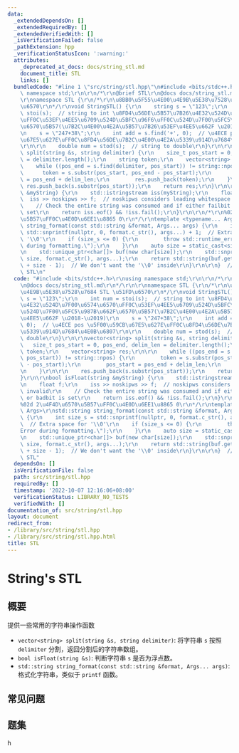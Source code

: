 ```yaml
---
data:
  _extendedDependsOn: []
  _extendedRequiredBy: []
  _extendedVerifiedWith: []
  _isVerificationFailed: false
  _pathExtension: hpp
  _verificationStatusIcon: ':warning:'
  attributes:
    _deprecated_at_docs: docs/string_stl.md
    document_title: STL
    links: []
  bundledCode: "#line 1 \"src/string/stl.hpp\"\n#include <bits/stdc++.h>\r\nusing\
    \ namespace std;\r\n\r\n/*\r\n@brief STL\r\n@docs docs/string_stl.md\r\n*/\r\n\
    \r\nnamespace STL {\r\n/*\r\n\u8BB0\u5F55\u4E00\u4E9B\u5E38\u7528\u7684 STL \u51FD\
    \u6570\r\n*/\r\nvoid StringSTL() {\r\n    string s = \"123\";\r\n    int num =\
    \ stoi(s);  // string to int \u8FD4\u56DE\u5B57\u7B26\u4E32\u524D\u7F00\u6574\u6570\
    \uFF0C\u53EF\u4EE5\u6709\u524D\u5BFC\u96F6\uFF0C\u524D\u7F00\u5FC5\u987B\u662F\
    \u6570\u5B57(\u7B2C\u4E00\u4E2A\u5B57\u7B26\u53EF\u4EE5\u662F \u2018-\u2019)\r\
    \n    s = \"247+38\";\r\n    int add = s.find('+', 0);  // \u4ECE pos \u5F00\u59CB\
    \u67E5\u627E\uFF0C\u8FD4\u56DE\u7B2C\u4E00\u4E2A\u5339\u914D\u7684\u4E0B\u6807\
    \r\n\r\n    double num = stod(s);  // string to double\r\n}\r\n\r\nvector<string>\
    \ split(string &s, string delimiter) {\r\n    size_t pos_start = 0, pos_end, delim_len\
    \ = delimiter.length();\r\n    string token;\r\n    vector<string> res;\r\n\r\n\
    \    while ((pos_end = s.find(delimiter, pos_start)) != string::npos) {\r\n  \
    \      token = s.substr(pos_start, pos_end - pos_start);\r\n        pos_start\
    \ = pos_end + delim_len;\r\n        res.push_back(token);\r\n    }\r\n\r\n   \
    \ res.push_back(s.substr(pos_start));\r\n    return res;\r\n}\r\n\r\nbool isFloat(string\
    \ &myString) {\r\n    std::istringstream iss(myString);\r\n    float f;\r\n  \
    \  iss >> noskipws >> f;  // noskipws considers leading whitespace invalid\r\n\
    \    // Check the entire string was consumed and if either failbit or badbit is\
    \ set\r\n    return iss.eof() && !iss.fail();\r\n}\r\n\r\n/*\r\n%02d 2\u4F4D\u6570\
    \u5B57\uFF0C\u4E0D\u6EE1\u8865 0\r\n*/\r\ntemplate <typename... Args>\r\nstd::string\
    \ string_format(const std::string &format, Args... args) {\r\n    int size_s =\
    \ std::snprintf(nullptr, 0, format.c_str(), args...) + 1;  // Extra space for\
    \ '\\0'\r\n    if (size_s <= 0) {\r\n        throw std::runtime_error(\"Error\
    \ during formatting.\");\r\n    }\r\n    auto size = static_cast<size_t>(size_s);\r\
    \n    std::unique_ptr<char[]> buf(new char[size]);\r\n    std::snprintf(buf.get(),\
    \ size, format.c_str(), args...);\r\n    return std::string(buf.get(), buf.get()\
    \ + size - 1);  // We don't want the '\\0' inside\r\n}\r\n\r\n}  // namespace\
    \ STL\n"
  code: "#include <bits/stdc++.h>\r\nusing namespace std;\r\n\r\n/*\r\n@brief STL\r\
    \n@docs docs/string_stl.md\r\n*/\r\n\r\nnamespace STL {\r\n/*\r\n\u8BB0\u5F55\u4E00\
    \u4E9B\u5E38\u7528\u7684 STL \u51FD\u6570\r\n*/\r\nvoid StringSTL() {\r\n    string\
    \ s = \"123\";\r\n    int num = stoi(s);  // string to int \u8FD4\u56DE\u5B57\u7B26\
    \u4E32\u524D\u7F00\u6574\u6570\uFF0C\u53EF\u4EE5\u6709\u524D\u5BFC\u96F6\uFF0C\
    \u524D\u7F00\u5FC5\u987B\u662F\u6570\u5B57(\u7B2C\u4E00\u4E2A\u5B57\u7B26\u53EF\
    \u4EE5\u662F \u2018-\u2019)\r\n    s = \"247+38\";\r\n    int add = s.find('+',\
    \ 0);  // \u4ECE pos \u5F00\u59CB\u67E5\u627E\uFF0C\u8FD4\u56DE\u7B2C\u4E00\u4E2A\
    \u5339\u914D\u7684\u4E0B\u6807\r\n\r\n    double num = stod(s);  // string to\
    \ double\r\n}\r\n\r\nvector<string> split(string &s, string delimiter) {\r\n \
    \   size_t pos_start = 0, pos_end, delim_len = delimiter.length();\r\n    string\
    \ token;\r\n    vector<string> res;\r\n\r\n    while ((pos_end = s.find(delimiter,\
    \ pos_start)) != string::npos) {\r\n        token = s.substr(pos_start, pos_end\
    \ - pos_start);\r\n        pos_start = pos_end + delim_len;\r\n        res.push_back(token);\r\
    \n    }\r\n\r\n    res.push_back(s.substr(pos_start));\r\n    return res;\r\n\
    }\r\n\r\nbool isFloat(string &myString) {\r\n    std::istringstream iss(myString);\r\
    \n    float f;\r\n    iss >> noskipws >> f;  // noskipws considers leading whitespace\
    \ invalid\r\n    // Check the entire string was consumed and if either failbit\
    \ or badbit is set\r\n    return iss.eof() && !iss.fail();\r\n}\r\n\r\n/*\r\n\
    %02d 2\u4F4D\u6570\u5B57\uFF0C\u4E0D\u6EE1\u8865 0\r\n*/\r\ntemplate <typename...\
    \ Args>\r\nstd::string string_format(const std::string &format, Args... args)\
    \ {\r\n    int size_s = std::snprintf(nullptr, 0, format.c_str(), args...) + 1;\
    \  // Extra space for '\\0'\r\n    if (size_s <= 0) {\r\n        throw std::runtime_error(\"\
    Error during formatting.\");\r\n    }\r\n    auto size = static_cast<size_t>(size_s);\r\
    \n    std::unique_ptr<char[]> buf(new char[size]);\r\n    std::snprintf(buf.get(),\
    \ size, format.c_str(), args...);\r\n    return std::string(buf.get(), buf.get()\
    \ + size - 1);  // We don't want the '\\0' inside\r\n}\r\n\r\n}  // namespace\
    \ STL"
  dependsOn: []
  isVerificationFile: false
  path: src/string/stl.hpp
  requiredBy: []
  timestamp: '2022-10-07 12:16:06+08:00'
  verificationStatus: LIBRARY_NO_TESTS
  verifiedWith: []
documentation_of: src/string/stl.hpp
layout: document
redirect_from:
- /library/src/string/stl.hpp
- /library/src/string/stl.hpp.html
title: STL
---
```

# String's STL

## 概要
提供一些常用的字符串操作函数

- `vector<string> split(string &s, string delimiter)`: 将字符串 `s` 按照 `delimiter` 分割，返回分割后的字符串数组。
- `bool isFloat(string &s)`: 判断字符串 `s` 是否为浮点数。
- `std::string string_format(const std::string &format, Args... args)`: 格式化字符串，类似于 `printf` 函数。

## 常见问题

## 题集
h